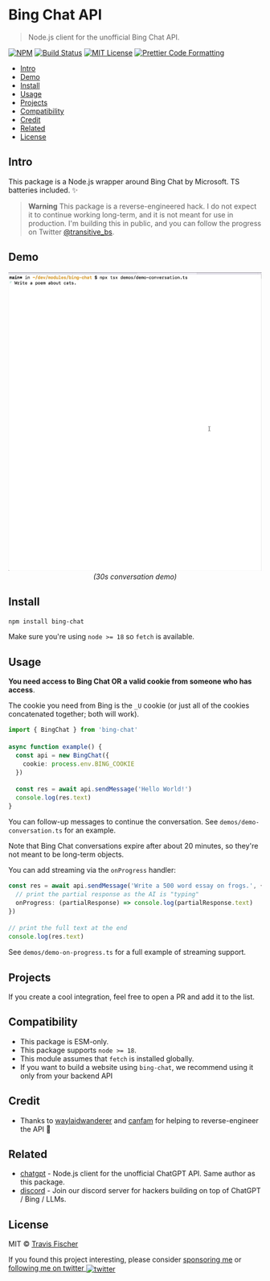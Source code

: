 # Bing Chat API <!-- omit in toc -->

> Node.js client for the unofficial Bing Chat API.

[![NPM](https://img.shields.io/npm/v/bing-chat.svg)](https://www.npmjs.com/package/bing-chat) [![Build Status](https://github.com/transitive-bullshit/bing-chat/actions/workflows/test.yml/badge.svg)](https://github.com/transitive-bullshit/bing-chat/actions/workflows/test.yml) [![MIT License](https://img.shields.io/badge/license-MIT-blue)](https://github.com/transitive-bullshit/bing-chat/blob/main/license) [![Prettier Code Formatting](https://img.shields.io/badge/code_style-prettier-brightgreen.svg)](https://prettier.io)

- [Intro](#intro)
- [Demo](#demo)
- [Install](#install)
- [Usage](#usage)
- [Projects](#projects)
- [Compatibility](#compatibility)
- [Credit](#credit)
- [Related](#related)
- [License](#license)

## Intro

This package is a Node.js wrapper around Bing Chat by Microsoft. TS batteries included. ✨

> **Warning**
> This package is a reverse-engineered hack. I do not expect it to continue working long-term, and it is not meant for use in production. I'm building this in public, and you can follow the progress on Twitter [@transitive_bs](https://twitter.com/transitive_bs).

## Demo

<p align="center">
  <img alt="Example conversation" src="/media/demo.gif">
  <i>(30s conversation demo)</i>
</p>

## Install

```bash
npm install bing-chat
```

Make sure you're using `node >= 18` so `fetch` is available.

## Usage

**You need access to Bing Chat OR a valid cookie from someone who has access**.

The cookie you need from Bing is the `_U` cookie (or just all of the cookies concatenated together; both will work).

```ts
import { BingChat } from 'bing-chat'

async function example() {
  const api = new BingChat({
    cookie: process.env.BING_COOKIE
  })

  const res = await api.sendMessage('Hello World!')
  console.log(res.text)
}
```

You can follow-up messages to continue the conversation. See `demos/demo-conversation.ts` for an example.

Note that Bing Chat conversations expire after about 20 minutes, so they're not meant to be long-term objects.

You can add streaming via the `onProgress` handler:

```ts
const res = await api.sendMessage('Write a 500 word essay on frogs.', {
  // print the partial response as the AI is "typing"
  onProgress: (partialResponse) => console.log(partialResponse.text)
})

// print the full text at the end
console.log(res.text)
```

See `demos/demo-on-progress.ts` for a full example of streaming support.

## Projects

If you create a cool integration, feel free to open a PR and add it to the list.

## Compatibility

- This package is ESM-only.
- This package supports `node >= 18`.
- This module assumes that `fetch` is installed globally.
- If you want to build a website using `bing-chat`, we recommend using it only from your backend API

## Credit

- Thanks to [waylaidwanderer](https://github.com/waylaidwanderer) and [canfam](https://github.com/canfam) for helping to reverse-engineer the API 💪

## Related

- [chatgpt](https://github.com/transitive-bullshit/chatgpt-api) - Node.js client for the unofficial ChatGPT API. Same author as this package.
- [discord](https://discord.gg/v9gERj825w) - Join our discord server for hackers building on top of ChatGPT / Bing / LLMs.

## License

MIT © [Travis Fischer](https://transitivebullsh.it)

If you found this project interesting, please consider [sponsoring me](https://github.com/sponsors/transitive-bullshit) or <a href="https://twitter.com/transitive_bs">following me on twitter <img src="https://storage.googleapis.com/saasify-assets/twitter-logo.svg" alt="twitter" height="24px" align="center"></a>
